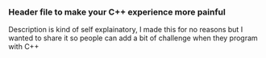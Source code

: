 ### Header file to make your C++ experience more painful

Description is kind of self explainatory, I made this for no reasons but I wanted to share it so people can add a bit of challenge when they program with C++
